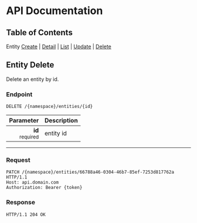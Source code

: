 # API Documentation

## Table of Contents
Entity [Create](./create.md) | [Detail](./detail.md) | [List](./list.md) | [Update](./update.md) | [Delete](./delete.md)

## Entity Delete

Delete an entity by id.

### Endpoint
```http
DELETE /{namespace}/entities/{id}
```

| Parameter | Description |
| ---: | --- |
| **id**<br><small>required</small> | entity id |

---

### Request
```http
PATCH /{namespace}/entities/66788a46-0304-46b7-85ef-7253d817762a HTTP/1.1
Host: api.domain.com
Authorization: Bearer {token}
```

### Response
```http
HTTP/1.1 204 OK
```
